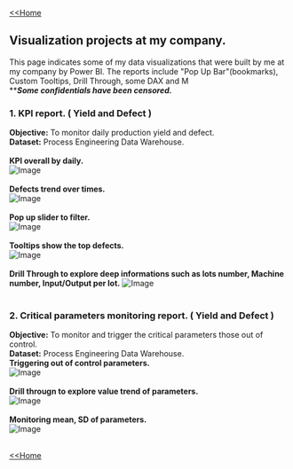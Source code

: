 [<<Home](https://pakkawatk.github.io/portfolio)<br />
## Visualization projects at my company.
This page indicates some of my data visualizations that were built by me at my company by Power BI.
The reports include "Pop Up Bar"(bookmarks), Custom Tooltips, Drill Through, some DAX and M<br />
*****Some confidentials have been censored.***<br />

### 1. KPI report. ( Yield and Defect )
**Objective:** To monitor daily production yield and defect.<br />
**Dataset:** Process Engineering Data Warehouse.<br /><br />
**KPI overall by daily.**<br />
![Image](https://github.com/Pakkawatk/portfolio/blob/gh-pages/img/bi1.png?raw=true)<br /><br />
**Defects trend over times.**<br />
![Image](https://github.com/Pakkawatk/portfolio/blob/gh-pages/img/bi2.png?raw=true)<br /><br />
**Pop up slider to filter.**<br />
![Image](https://github.com/Pakkawatk/portfolio/blob/gh-pages/img/bi3.png?raw=true)<br /><br />
**Tooltips show the top defects.**<br />
![Image](https://github.com/Pakkawatk/portfolio/blob/gh-pages/img/bi4.png?raw=true)<br /><br />
**Drill Through to explore deep informations such as lots number, Machine number, Input/Output per lot.**
![Image](https://github.com/Pakkawatk/portfolio/blob/gh-pages/img/bi5.jpg?raw=true)<br /><br />

### 2. Critical parameters monitoring report. ( Yield and Defect )
**Objective:** To monitor and trigger the critical parameters those out of control.<br />
**Dataset:** Process Engineering Data Warehouse.<br />
**Triggering out of control parameters.**<br />
![Image](https://github.com/Pakkawatk/portfolio/blob/gh-pages/img/bi6.jpg?raw=true)<br /><br />
**Drill througn to explore value trend of parameters.**<br />
![Image](https://github.com/Pakkawatk/portfolio/blob/gh-pages/img/bi8.png?raw=true)<br /><br />
**Monitoring mean, SD of parameters.**<br />
![Image](https://github.com/Pakkawatk/portfolio/blob/gh-pages/img/bi7.jpg?raw=true)<br /><br />

[<<Home](https://pakkawatk.github.io/portfolio)<br />
